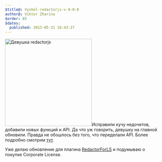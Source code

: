 ```yaml
---
$title@: Vyshel-redactorjs-v-9-0-0
author@: Viktor Zharina
$order: 85
$dates:
  published: 2013-05-31 16:43:27
---
```

<img src="http://viktor.zharina.info/wp-content/uploads/2013/05/Devushka.png" alt="Девушка redactorjs" width="286" height="287" class="alignleft size-full wp-image-862" />Исправили кучу недочетов, добавили новых функций и API. Да что уж говорить, девушку на главной обновили. Правда не обошлось без того, что переделали API. Более подробно смотрим <a href="http://imperavi.com/redactor/docs/new-in-redactor9/" target="_blank">тут</a>.



Уже делаю обновление для плагина <a href="http://viktor.zharina.info/portfolio/" title="Портфолио" target="_blank">RedactorForLS</a> и подумываю о покупке Corporate License.